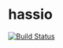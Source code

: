 # hassio
[![Build Status](https://travis-ci.com/stroodl3bug/didactic-robot.svg?token=ok4YxHJMtPPsQsqwTPQY&branch=master)](https://travis-ci.com/stroodl3bug/didactic-robot)
